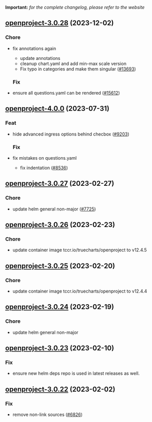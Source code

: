 **Important:**
*for the complete changelog, please refer to the website*




## [openproject-3.0.28](https://github.com/truecharts/charts/compare/openproject-4.0.0...openproject-3.0.28) (2023-12-02)

### Chore

- fix annotations again
  - update annotations
  - cleanup chart.yaml and add min-max scale version
  - Fix typo in categories and make them singular ([#13693](https://github.com/truecharts/charts/issues/13693))
  
  ### Fix

- ensure all questions.yaml can be rendered ([#15612](https://github.com/truecharts/charts/issues/15612))
  
  











## [openproject-4.0.0](https://github.com/truecharts/charts/compare/openproject-3.0.27...openproject-4.0.0) (2023-07-31)

### Feat

- hide advanced ingress options behind checbox ([#9203](https://github.com/truecharts/charts/issues/9203))
  
  ### Fix

- fix mistakes on questions.yaml
  - fix indentation ([#8536](https://github.com/truecharts/charts/issues/8536))
  
  


## [openproject-3.0.27](https://github.com/truecharts/charts/compare/openproject-3.0.26...openproject-3.0.27) (2023-02-27)

### Chore

- update helm general non-major ([#7725](https://github.com/truecharts/charts/issues/7725))
  
  


## [openproject-3.0.26](https://github.com/truecharts/charts/compare/openproject-3.0.25...openproject-3.0.26) (2023-02-23)

### Chore

- update container image tccr.io/truecharts/openproject to v12.4.5
  
  


## [openproject-3.0.25](https://github.com/truecharts/charts/compare/openproject-3.0.24...openproject-3.0.25) (2023-02-20)

### Chore

- update container image tccr.io/truecharts/openproject to v12.4.4
  
  


## [openproject-3.0.24](https://github.com/truecharts/charts/compare/openproject-3.0.23...openproject-3.0.24) (2023-02-19)

### Chore

- update helm general non-major
  
  


## [openproject-3.0.23](https://github.com/truecharts/charts/compare/openproject-3.0.22...openproject-3.0.23) (2023-02-10)

### Fix

- ensure new helm deps repo is used in latest releases as well.
  
  


## [openproject-3.0.22](https://github.com/truecharts/charts/compare/openproject-3.0.21...openproject-3.0.22) (2023-02-02)

### Fix

- remove non-link sources ([#6826](https://github.com/truecharts/charts/issues/6826))
  
  


